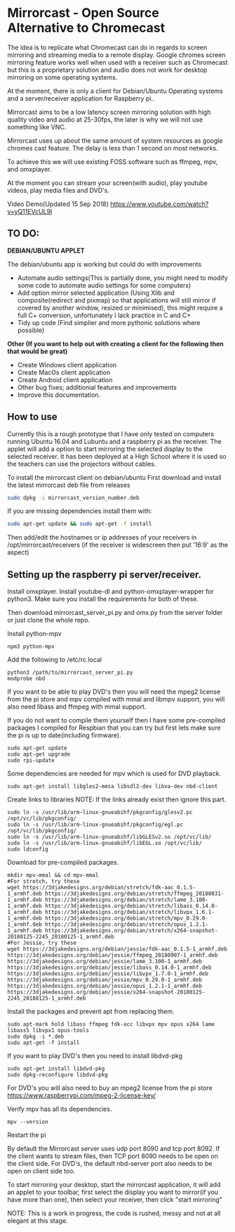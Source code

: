 # Mirrorcast - Open Source Alternative to Chromecast

The idea is to replicate what Chromecast can do in regards to screen mirroring and streaming media to a remote display. 
Google chromes screen mirroring feature works well when used with a receiver such as Chromecast but this is a proprietary solution and audio does not work for desktop mirroring on some operating systems.

At the moment, there is only a client for Debian/Ubuntu Operating systems and a server/receiver application for Raspberry pi..

Mirrorcast aims to be a low latency screen mirroring solution with high quality video and audio at 25-30fps, the later is why we will not use something like VNC.

Mirrorcast uses up about the same amount of system resources as google chromes cast feature. The delay is less than 1 second on most networks.

To achieve this we will use existing FOSS software such as ffmpeg, mpv, and omxplayer.

At the moment you can stream your screen(with audio), play youtube videos, play media files and DVD's.

<p>Video Demo(Updated 15 Sep 2018) <a href="https://www.youtube.com/watch?v=yQ11EVcUL9I">https://www.youtube.com/watch?v=yQ11EVcUL9I</a> </p>

<h2>TO DO:</h2>

<b>DEBIAN/UBUNTU APPLET</b>

<p>The debian/ubuntu app is working but could do with improvements</p>

<ul><li>Automate audio settings(This is partially done, you might need to modify some code to automate audio settings for some computers)</li>
<li>Add option mirror selected application (Using Xlib and composite(redirect and pixmap) so that applications will still mirror if covered by another window, resized or minimised), this might require a full C+ conversion, unfortunately I lack practice in C and C+</li>
<li>Tidy up code (Find simplier and more pythonic solutions where possible)</li></ul>

<b>Other (If you want to help out with creating a client for the following then that would be great)</b>
<ul><li>Create Windows client application</li>
<li>Create MacOs client application</li>
<li>Create Android client application</li>
<li>Other bug fixes; additionial features and improvements</li>
<li>Improve this documentation.</ul>


<h2>How to use</h2>

Currently this is a rough prototype that I have only tested on computers running Ubuntu 16.04 and Lubuntu and a raspberry pi as the receiver. The applet will add a option to start mirroring the selected display to the selected receiver. It has been deployed at a High School where it is used so the teachers can use the projectors without cables.

To install the mirrorcast client on debian/ubuntu
First download and install the latest mirrorcast deb file from releases
```sh
sudo dpkg -i mirrorcast_version_number.deb
```
If you are missing dependencies install them with:
```sh 
sudo apt-get update && sudo apt-get -f install
```
Then add/edit the hostnames or ip addresses of your receivers in /opt/mirrorcast/receivers (if the receiver is widescreen then put '16:9' as the aspect)

<h2>Setting up the raspberry pi server/receiver.</h2>

Install omxplayer. 
Install youtube-dl and python-omxplayer-wrapper for python3. Make sure you install the requirements for both of these.

Then download mirrorcast_server_pi.py and omx.py from the server folder or just clone the whole repo.

Install python-mpv
```
npm3 python-mpv
```
Add the following to /etc/rc.local
```
python3 /path/to/mirrorcast_server_pi.py
modprobe nbd
```
If you want to be able to play DVD's then you will need the mpeg2 license from the pi store and mpv compiled with mmal and libmpv support, you will also need libass and ffmpeg with mmal support.

If you do not want to compile them yourself then I have some pre-compiled packages I compiled for Respbian that you can try but first lets make sure the pi is up to date(including firmware).
```
sudo apt-get update
sudo apt-get upgrade
sudo rpi-update
```
Some dependencies are needed for mpv which is used for DVD playback.
```
sudo apt-get install libgles2-mesa libsdl2-dev libva-dev nbd-client
```
Create links to libraries
NOTE: If the links already exist then ignore this part.
```
sudo ln -s /usr/lib/arm-linux-gnueabihf/pkgconfig/glesv2.pc /opt/vc/lib/pkgconfig/
sudo ln -s /usr/lib/arm-linux-gnueabihf/pkgconfig/egl.pc /opt/vc/lib/pkgconfig/
sudo ln -s /usr/lib/arm-linux-gnueabihf/libGLESv2.so /opt/vc/lib/
sudo ln -s /usr/lib/arm-linux-gnueabihf/libEGL.so /opt/vc/lib/
sudo ldconfig
```
Download for pre-compiled packages. 
```
mkdir mpv-mmal && cd mpv-mmal
#For stretch, try these
wget https://3djakedesigns.org/debian/stretch/fdk-aac_0.1.5-1_armhf.deb https://3djakedesigns.org/debian/stretch/ffmpeg_20180831-1_armhf.deb https://3djakedesigns.org/debian/stretch/lame_3.100-1_armhf.deb https://3djakedesigns.org/debian/stretch/libass_0.14.0-1_armhf.deb https://3djakedesigns.org/debian/stretch/libvpx_1.6.1-1_armhf.deb https://3djakedesigns.org/debian/stretch/mpv_0.29.0-1_armhf.deb https://3djakedesigns.org/debian/stretch/opus_1.2.1-1_armhf.deb https://3djakedesigns.org/debian/stretch/x264-snapshot-20180125-2245_20180125-1_armhf.deb
#For Jessie, try these
wget https://3djakedesigns.org/debian/jessie/fdk-aac_0.1.5-1_armhf.deb https://3djakedesigns.org/debian/jessie/ffmpeg_20180907-1_armhf.deb https://3djakedesigns.org/debian/jessie/lame_3.100-1_armhf.deb https://3djakedesigns.org/debian/jessie/libass_0.14.0-1_armhf.deb https://3djakedesigns.org/debian/jessie/libvpx_1.7.0-1_armhf.deb https://3djakedesigns.org/debian/jessie/mpv_0.29.0-1_armhf.deb https://3djakedesigns.org/debian/jessie/opus_1.2.1-1_armhf.deb https://3djakedesigns.org/debian/jessie/x264-snapshot-20180125-2245_20180125-1_armhf.deb
```
Install the packages and prevent apt from replacing them.
```
sudo apt-mark hold libass ffmpeg fdk-acc libvpx mpv opus x264 lame libass5 libvpx1 opus-tools
sudo dpkg -i *.deb
sudo apt-get -f install

```
If you want to play DVD's then you need to install libdvd-pkg
```
sudo apt-get install libdvd-pkg
sudo dpkg-reconfigure libdvd-pkg
```
For DVD's you will also need to buy an mpeg2 license from the pi store <a href="https://www.raspberrypi.com/mpeg-2-license-key/">https://www.raspberrypi.com/mpeg-2-license-key/</a> </p>

Verify mpv has all its dependencies.
```
mpv --version
```
Restart the pi



By default the Mirrorcast server uses udp port 8090 and tcp port 8092. If the client wants to stream files, then TCP port 8090 needs to be open on the client side. For DVD's, the default nbd-server port also needs to be open on client side too.

To start mirroring your desktop, start the mirrorcast application, it will add an applet to your toolbar, first select the display you want to mirror(if you have more than one), then select your receiver, then click "start mirroring"

<p>NOTE: This is a work in progress, the code is rushed, messy and not at all elegant at this stage. </p>
